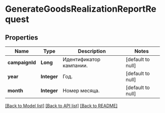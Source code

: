 # GenerateGoodsRealizationReportRequest
## Properties

| Name | Type | Description | Notes |
|------------ | ------------- | ------------- | -------------|
| **campaignId** | **Long** | Идентификатор кампании. | [default to null] |
| **year** | **Integer** | Год. | [default to null] |
| **month** | **Integer** | Номер месяца. | [default to null] |

[[Back to Model list]](../README.md#documentation-for-models) [[Back to API list]](../README.md#documentation-for-api-endpoints) [[Back to README]](../README.md)

